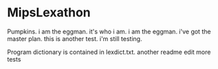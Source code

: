 MipsLexathon
============

Pumpkins.
i am the eggman.
it's who i am.
i am the eggman.
i've got the master plan.
this is another test.
i'm still testing.

Program dictionary is contained in lexdict.txt.
another readme edit
more tests
